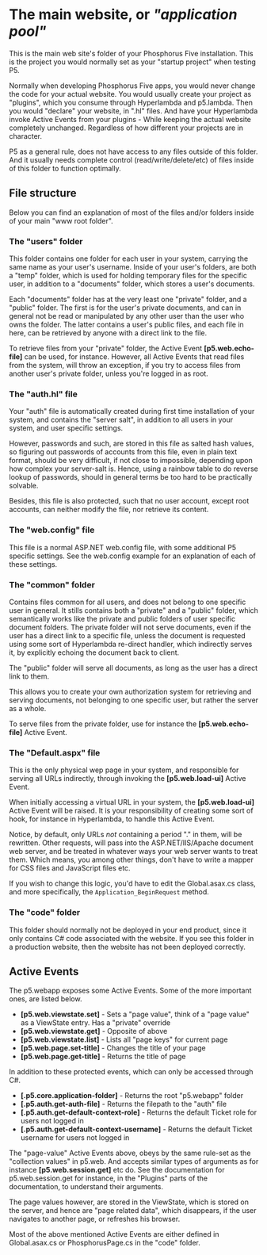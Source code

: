 The main website, or _"application pool"_
========

This is the main web site's folder of your Phosphorus Five installation. This is the project 
you would normally set as your "startup project" when testing P5.

Normally when developing Phosphorus Five apps, you would never change the code for your actual website.
You would usually create your project as "plugins", which you consume through Hyperlambda and p5.lambda. 
Then you would "declare" your website, in ".hl" files. And have your Hyperlambda invoke Active Events 
from your plugins - While keeping the actual website completely unchanged. Regardless of how different your
projects are in character.

P5 as a general rule, does not have access to any files outside of this folder. And it usually needs 
complete control (read/write/delete/etc) of files inside of this folder to function optimally.

## File structure

Below you can find an explanation of most of the files and/or folders inside of your
main "www root folder".

### The "users" folder

This folder contains one folder for each user in your system, carrying the same
name as your user's username. Inside of your user's folders, are both
a "temp" folder, which is used for holding temporary files for the specific user,
in addition to a "documents" folder, which stores a user's documents.

Each "documents" folder has at the very least one "private" folder, and a "public"
folder. The first is for the user's private documents, and can in general not be 
read or manipulated by any other user than the user who owns the folder. The latter
contains a user's public files, and each file in here, can be retrieved by anyone with
a direct link to the file.

To retrieve files from your "private" folder, the Active Event **[p5.web.echo-file]** can be
used, for instance. However, all Active Events that read files from the system, will 
throw an exception, if you try to access files from another user's private folder, unless
you're logged in as root.

### The "auth.hl" file

Your "auth" file is automatically created during first time installation of your system,
and contains the "server salt", in addition to all users in your system, and user specific
settings.

However, passwords and such, are stored in this file as salted hash values, so figuring
out passwords of accounts from this file, even in plain text format, should be very
difficult, if not close to impossible, depending upon how complex your server-salt is.
Hence, using a rainbow table to do reverse lookup of passwords, should in general terms 
be too hard to be practically solvable.

Besides, this file is also protected, such that no user account, except root accounts,
can neither modify the file, nor retrieve its content.

### The "web.config" file

This file is a normal ASP.NET web.config file, with some additional P5 specific settings.
See the web.config example for an explanation of each of these settings.

### The "common" folder

Contains files common for all users, and does not belong to one specific user in general.
It stills contains both a "private" and a "public" folder, which semantically works like
the private and public folders of user specific document folders. The private folder will
not serve documents, even if the user has a direct link to a specific file, unless the 
document is requested using some sort of Hyperlambda re-direct handler, which indirectly 
serves it, by explicitly echoing the document back to client.

The "public" folder will serve all documents, as long as the user has a direct link to them.

This allows you to create your own authorization system for retrieving and serving documents, 
not belonging to one specific user, but rather the server as a whole.

To serve files from the private folder, use for instance the **[p5.web.echo-file]** Active Event.

### The "Default.aspx" file

This is the only physical wep page in your system, and responsible for serving all URLs indirectly,
through invoking the **[p5.web.load-ui]** Active Event.

When initially accessing a virtual URL in your system, the **[p5.web.load-ui]** Active Event
will be raised. It is your responsibility of creating some sort of hook, for instance in 
Hyperlambda, to handle this Active Event.

Notice, by default, only URLs _not_ containing a period "." in them, will be rewritten. Other
requests, will pass into the ASP.NET/IIS/Apache document web server, and be treated in whatever
ways your web server wants to treat them. Which means, you among other things, don't have to
write a mapper for CSS files and JavaScript files etc.

If you wish to change this logic, you'd have to edit the Global.asax.cs class, and more specifically,
the `Application_BeginRequest` method.

### The "code" folder

This folder should normally not be deployed in your end product, since it only contains C# code associated
with the website. If you see this folder in a production website, then the website has not been deployed correctly.

## Active Events

The p5.webapp exposes some Active Events. Some of the more important ones, are listed below.

* __[p5.web.viewstate.set]__ - Sets a "page value", think of a "page value" as a ViewState entry. Has a "private" override
* __[p5.web.viewstate.get]__ - Opposite of above
* __[p5.web.viewstate.list]__ - Lists all "page keys" for current page
* __[p5.web.page.set-title]__ - Changes the title of your page
* __[p5.web.page.get-title]__ - Returns the title of page

In addition to these protected events, which can only be accessed through C#.

* __[.p5.core.application-folder]__ - Returns the root "p5.webapp" folder
* __[.p5.auth.get-auth-file]__ - Returns the filepath to the "auth" file
* __[.p5.auth.get-default-context-role]__ - Returns the default Ticket role for users not logged in
* __[.p5.auth.get-default-context-username]__ - Returns the default Ticket username for users not logged in

The "page-value" Active Events above, obeys by the same rule-set as the "collection values" in p5.web.
And accepts similar types of arguments as for instance **[p5.web.session.get]** etc do. See the documentation 
for p5.web.session.get for instance, in the "Plugins" parts of the documentation, to understand their arguments.

The page values however, are stored in the ViewState, which is stored on the server, and hence are "page related data", which 
disappears, if the user navigates to another page, or refreshes his browser.

Most of the above mentioned Active Events are either defined in Global.asax.cs or PhosphorusPage.cs in the "code" folder.

